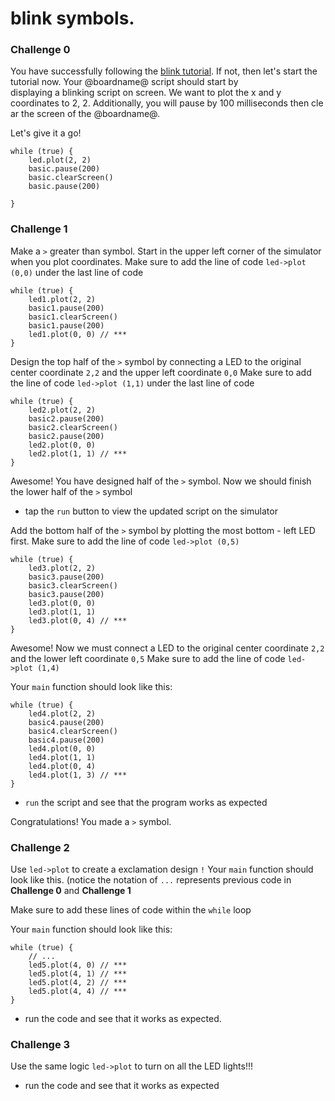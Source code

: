 # blink symbols.

### Challenge 0

You have successfully following the [blink tutorial](/hcwxud). If not, then let's start the tutorial now. Your @boardname@ script should start by displaying a blinking script on screen. We want to plot the x and y coordinates to 2, 2. Additionally, you will pause by 100 milliseconds then clear the screen of the @boardname@.

Let's give it a go!

```
while (true) {
    led.plot(2, 2)
    basic.pause(200)
    basic.clearScreen()
    basic.pause(200)

}
```

### Challenge 1

Make a `>` greater than symbol. Start in the upper left corner of the simulator when you plot coordinates. Make sure to add the line of code `led->plot (0,0)` under the last line of code

```
while (true) {
    led1.plot(2, 2)
    basic1.pause(200)
    basic1.clearScreen()
    basic1.pause(200)
    led1.plot(0, 0) // ***
}
```

Design the top half of the `>` symbol by connecting a LED to the original center coordinate `2,2` and the upper left coordinate `0,0` Make sure to add the line of code `led->plot (1,1)` under the last line of code

```
while (true) {
    led2.plot(2, 2)
    basic2.pause(200)
    basic2.clearScreen()
    basic2.pause(200)
    led2.plot(0, 0)
    led2.plot(1, 1) // ***
}
```

Awesome! You have designed half of the `>` symbol. Now we should finish the lower half of the `>` symbol

* tap the `run` button to view the updated script on the simulator

Add the bottom half of the `>` symbol by plotting the most bottom - left LED first. Make sure to add the line of code `led->plot (0,5)`

```
while (true) {
    led3.plot(2, 2)
    basic3.pause(200)
    basic3.clearScreen()
    basic3.pause(200)
    led3.plot(0, 0)
    led3.plot(1, 1)
    led3.plot(0, 4) // ***
}
```

Awesome! Now we must connect a LED to the original center coordinate `2,2` and the lower left coordinate `0,5` Make sure to add the line of code `led->plot (1,4)`

Your `main` function should look like this:

```
while (true) {
    led4.plot(2, 2)
    basic4.pause(200)
    basic4.clearScreen()
    basic4.pause(200)
    led4.plot(0, 0)
    led4.plot(1, 1)
    led4.plot(0, 4)
    led4.plot(1, 3) // ***
}
```

* `run` the script and see that the program works as expected

Congratulations! You made a `>` symbol.

### Challenge 2

Use `led->plot` to create a exclamation design `!` Your `main` function should look like this. (notice the notation of `...` represents previous code in **Challenge 0** and **Challenge 1**

Make sure to add these lines of code within the `while` loop

Your `main` function should look like this:

```
while (true) {
    // ...
    led5.plot(4, 0) // ***
    led5.plot(4, 1) // ***
    led5.plot(4, 2) // ***
    led5.plot(4, 4) // ***
}
```

* run the code and see that it works as expected.

### Challenge 3

Use the same logic `led->plot` to turn on all the LED lights!!!

* run the code and see that it works as expected
